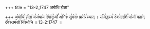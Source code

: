 +++
title = "13-2_1747 अबोधि होता"

+++
अ꣡बो꣢धि꣣ हो꣡ता꣢ य꣣ज꣡था꣢य दे꣣वा꣢नू꣣र्ध्वो꣢ अ꣣ग्निः꣢ सु꣣म꣡नाः꣢ प्रा꣣त꣡र꣢स्थात् । स꣡मि꣢द्धस्य꣣ रु꣡श꣢ददर्शि꣣ पा꣡जो꣢ महा꣢न् दे꣣व꣡स्तम꣢꣯सो꣣ नि꣡र꣢मोचि ॥ 13-2:1747 ॥